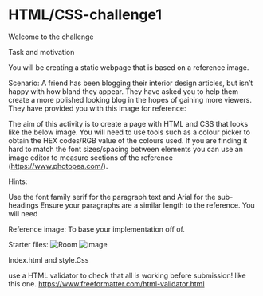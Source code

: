 
# HTML/CSS-challenge1

Welcome to the challenge

Task and motivation

You will be creating a static webpage that is based on a reference image. 

Scenario: A friend has been blogging their interior design articles, but isn’t happy with how bland they appear. They have asked you to help them create a more polished looking blog in the hopes of gaining more viewers. They have provided you with this image for reference:

The aim of this activity is to create a page with HTML and CSS that looks like the below image. You will need to use tools such as a colour picker to obtain the HEX codes/RGB value of the colours used. If you are finding it hard to match the font sizes/spacing between elements you can use an image editor to measure sections of the reference (https://www.photopea.com/).

Hints:

Use the font family serif for the paragraph text and Arial for the sub-headings
Ensure your paragraphs are a similar length to the reference.
You will need

Reference image: To base your implementation off of.

Starter files:
![Room](https://user-images.githubusercontent.com/85729783/153703499-a3765dd7-5e08-493c-bb6a-04069157b13c.png)
![image](https://user-images.githubusercontent.com/85729783/153703495-80c46e05-b522-43bb-adfc-498bfdcfbe4b.jpg)

Index.html and style.Css



use a HTML validator to check that all is working before submission! like this one. https://www.freeformatter.com/html-validator.html
